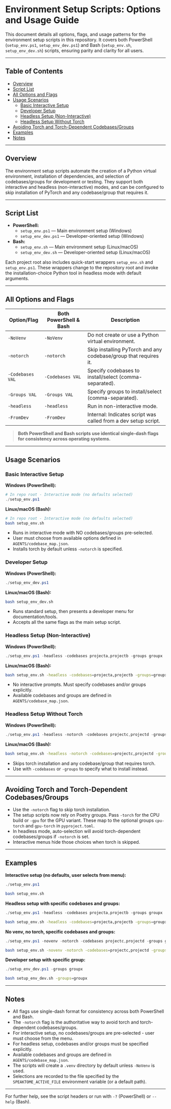 # Environment Setup Scripts: Options and Usage Guide

This document details all options, flags, and usage patterns for the environment setup scripts in this repository. It covers both PowerShell (`setup_env.ps1`, `setup_env_dev.ps1`) and Bash (`setup_env.sh`, `setup_env_dev.sh`) scripts, ensuring parity and clarity for all users.

---

## Table of Contents
- [Overview](#overview)
- [Script List](#script-list)
- [All Options and Flags](#all-options-and-flags)
- [Usage Scenarios](#usage-scenarios)
  - [Basic Interactive Setup](#basic-interactive-setup)
  - [Developer Setup](#developer-setup)
  - [Headless Setup (Non-Interactive)](#headless-setup-non-interactive)
  - [Headless Setup Without Torch](#headless-setup-without-torch)
- [Avoiding Torch and Torch-Dependent Codebases/Groups](#avoiding-torch-and-torch-dependent-codebasesgroups)
- [Examples](#examples)
- [Notes](#notes)

---

## Overview

The environment setup scripts automate the creation of a Python virtual environment, installation of dependencies, and selection of codebases/groups for development or testing. They support both interactive and headless (non-interactive) modes, and can be configured to skip installation of PyTorch and any codebase/group that requires it.

---

## Script List

- **PowerShell:**
  - `setup_env.ps1` — Main environment setup (Windows)
  - `setup_env_dev.ps1` — Developer-oriented setup (Windows)
- **Bash:**
  - `setup_env.sh` — Main environment setup (Linux/macOS)
  - `setup_env_dev.sh` — Developer-oriented setup (Linux/macOS)

Each project root also includes quick-start wrappers `setup_env.sh` and
`setup_env.ps1`. These wrappers change to the repository root and invoke the
installation-choice Python tool in headless mode with default arguments.

---

## All Options and Flags

| Option/Flag         | Both PowerShell & Bash | Description                                                                                 |
|--------------------|-------------------------|-----------------------------------------------------------------------------------------|
| `-NoVenv`          | `-NoVenv`               | Do not create or use a Python virtual environment.                                      |
| `-notorch`         | `-notorch`              | Skip installing PyTorch and any codebase/group that requires it.                        |
| `-Codebases VAL`   | `-Codebases VAL`        | Specify codebases to install/select (comma-separated).                                  |
| `-Groups VAL`      | `-Groups VAL`           | Specify groups to install/select (comma-separated).                                     |
| `-headless`        | `-headless`             | Run in non-interactive mode.                                                            |
| `-FromDev`         | `-FromDev`              | Internal: Indicates script was called from a dev setup script.                          |

> **Both PowerShell and Bash scripts use identical single-dash flags for consistency across operating systems.**

---

## Usage Scenarios

### Basic Interactive Setup

**Windows (PowerShell):**
```powershell
# In repo root - Interactive mode (no defaults selected)
./setup_env.ps1
```

**Linux/macOS (Bash):**
```bash
# In repo root - Interactive mode (no defaults selected)
bash setup_env.sh
```

- Runs in interactive mode with NO codebases/groups pre-selected.
- User must choose from available options defined in `AGENTS/codebase_map.json`.
- Installs torch by default unless `-notorch` is specified.

### Developer Setup

**Windows (PowerShell):**
```powershell
./setup_env_dev.ps1
```

**Linux/macOS (Bash):**
```bash
bash setup_env_dev.sh
```

- Runs standard setup, then presents a developer menu for documentation/tools.
- Accepts all the same flags as the main setup script.

### Headless Setup (Non-Interactive)

**Windows (PowerShell):**
```powershell
./setup_env.ps1 -headless -codebases projecta,projectb -groups groupx
```

**Linux/macOS (Bash):**
```bash
bash setup_env.sh -headless -codebases=projecta,projectb -groups=groupx
```

- No interactive prompts. Must specify codebases and/or groups explicitly.
- Available codebases and groups are defined in `AGENTS/codebase_map.json`.

### Headless Setup Without Torch

**Windows (PowerShell):**
```powershell
./setup_env.ps1 -headless -notorch -codebases projectc,projectd -groups groupy
```

**Linux/macOS (Bash):**
```bash
bash setup_env.sh -headless -notorch -codebases=projectc,projectd -groups=groupy
```

- Skips torch installation and any codebase/group that requires torch.
- Use with `-codebases` or `-groups` to specify what to install instead.

---

## Avoiding Torch and Torch-Dependent Codebases/Groups

- Use the `-notorch` flag to skip torch installation.
- The setup scripts now rely on Poetry groups. Pass `-torch` for the CPU build or `-gpu` for the GPU variant. These map to the optional groups `cpu-torch` and `gpu-torch` in `pyproject.toml`.
- In headless mode, auto-selection will avoid torch-dependent codebases/groups if `-notorch` is set.
- Interactive menus hide those choices when torch is skipped.

---

## Examples

**Interactive setup (no defaults, user selects from menu):**
```powershell
./setup_env.ps1
```
```bash
bash setup_env.sh
```

**Headless setup with specific codebases and groups:**
```powershell
./setup_env.ps1 -headless -codebases projecta,projectb -groups groupx
```
```bash
bash setup_env.sh -headless -codebases=projecta,projectb -groups=groupx
```

**No venv, no torch, specific codebases and groups:**
```powershell
./setup_env.ps1 -novenv -notorch -codebases projectc,projectd -groups groupy
```
```bash
bash setup_env.sh -novenv -notorch -codebases=projectc,projectd -groups=groupy
```

**Developer setup with specific group:**
```powershell
./setup_env_dev.ps1 -groups groupx
```
```bash
bash setup_env_dev.sh -groups=groupx
```

---

## Notes

- All flags use single-dash format for consistency across both PowerShell and Bash.
- The `-notorch` flag is the authoritative way to avoid torch and torch-dependent codebases/groups.
- For interactive setup, no codebases/groups are pre-selected - user must choose from the menu.
- For headless setup, codebases and/or groups must be specified explicitly.
- Available codebases and groups are defined in `AGENTS/codebase_map.json`.
- The scripts will create a `.venv` directory by default unless `-NoVenv` is used.
- Selections are recorded to the file specified by the `SPEAKTOME_ACTIVE_FILE` environment variable (or a default path).

---

For further help, see the script headers or run with `-?` (PowerShell) or `--help` (Bash).
